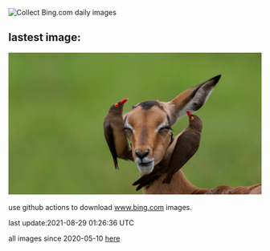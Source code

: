 ![Collect Bing.com daily images](https://github.com/counter2015/bing-daily-images/workflows/Collect%20Bing.com%20daily%20images/badge.svg)
## lastest image:
![](images/Mpumalanga.jpg)

use github actions to download www.bing.com images.

last update:2021-08-29 01:26:36 UTC

all images since 2020-05-10 [here](https://github.com/counter2015/bing-daily-images/tree/master/images) 
